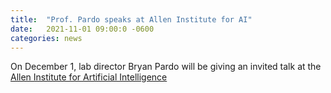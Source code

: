 ```yaml
---
title:  "Prof. Pardo speaks at Allen Institute for AI"
date:   2021-11-01 09:00:0 -0600
categories: news 
---
```

On December 1, lab director Bryan Pardo will be giving an invited talk at the [Allen Institute for Artificial Intelligence](https://allenai.org/)

